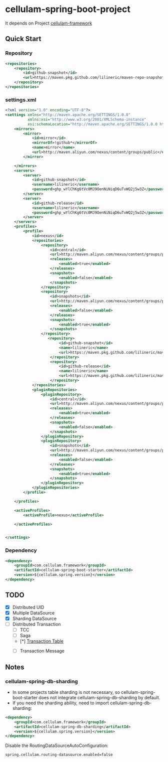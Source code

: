 # cellulam-spring-boot-project
It depends on Project [cellulam-framework](https://github.com/lilineric/cellulam-framework)

## Quick Start
### Repository
```xml
<repositories>
    <repository>
        <id>github-snapshot</id>
        <url>https://maven.pkg.github.com/lilineric/maven-repo-snapshot</url>
    </repository>
</repositories>
```

### settings.xml
```xml
<?xml version="1.0" encoding="UTF-8"?>
<settings xmlns="http://maven.apache.org/SETTINGS/1.0.0"
          xmlns:xsi="http://www.w3.org/2001/XMLSchema-instance"
          xsi:schemaLocation="http://maven.apache.org/SETTINGS/1.0.0 http://maven.apache.org/xsd/settings-1.0.0.xsd">
    <mirrors>
        <mirror>
            <id>mirror</id>
            <mirrorOf>!github*</mirrorOf>
            <name>mirror</name>
            <url>http://maven.aliyun.com/nexus/content/groups/public</url>
        </mirror>

    </mirrors>
    <servers>
        <server>
            <id>github-snapshot</id>
            <username>lilineric</username>
            <password>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</password>
        </server>
        <server>
            <id>github-release</id>
            <username>lilineric</username>
            <password>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</password>
        </server>
    </servers>
    <profiles>
        <profile>
            <id>nexus</id>
            <repositories>
                <repository>
                    <id>central</id>
                    <url>http://maven.aliyun.com/nexus/content/groups/public</url>
                    <releases>
                        <enabled>true</enabled>
                    </releases>
                    <snapshots>
                        <enabled>false</enabled>
                    </snapshots>
                </repository>
                <repository>
                    <id>snapshots</id>
                    <url>http://maven.aliyun.com/nexus/content/groups/public</url>
                    <releases>
                        <enabled>false</enabled>
                    </releases>
                    <snapshots>
                        <enabled>true</enabled>
                    </snapshots>
                </repository>
                   <repository>
                        <id>github-snapshot</id>
                        <name>lilineric</name>
                        <url>https://maven.pkg.github.com/lilineric/maven-repo-snapshot</url>
                    </repository>
                    <repository>
                        <id>github-release</id>
                        <name>lilineric</name>
                        <url>https://maven.pkg.github.com/lilineric/maven-repo-release</url>
                    </repository>
            </repositories>
            <pluginRepositories>
                <pluginRepository>
                    <id>central</id>
                    <url>http://maven.aliyun.com/nexus/content/groups/public</url>
                    <releases>
                        <enabled>true</enabled>
                    </releases>
                    <snapshots>
                        <enabled>false</enabled>
                    </snapshots>
                </pluginRepository>
                <pluginRepository>
                    <id>snapshots</id>
                    <url>http://maven.aliyun.com/nexus/content/groups/public</url>
                    <releases>
                        <enabled>false</enabled>
                    </releases>
                    <snapshots>
                        <enabled>true</enabled>
                    </snapshots>
                </pluginRepository>
            </pluginRepositories>
        </profile>

    </profiles>

    <activeProfiles>
        <activeProfile>nexus</activeProfile>

    </activeProfiles>


</settings>
```

### Dependency
```xml
<dependency>
    <groupId>com.cellulam.framework</groupId>
    <artifactId>cellulam-spring-boot-starter</artifactId>
    <version>${cellulam.spring.version}</version>
</dependency>
```

## TODO
- [x] Distributed UID
- [x] Multiple DataSource
- [x] Sharding DataSource  
- [ ] Distributed Transaction
    - [ ] TCC
    - [ ] Saga
    - [*] [Transaction Table](https://github.com/lilineric/trans-msg-db)
    - [ ] Transaction Message


## Notes
### cellulam-spring-db-sharding
- In some projects table sharding is not necessary, so cellulam-spring-boot-starter does not integrate cellulam-spring-db-sharding by default.
- If you need the sharding ability, need to import cellulam-spring-db-sharding: 
```xml
<dependency>
    <groupId>com.cellulam.framework</groupId>
    <artifactId>cellulam-spring-db-sharding</artifactId>
    <version>${cellulam.spring.version}</version>
</dependency>
```
Disable the RoutingDataSourceAutoConfiguration:
```properties
spring.cellulam.routing-datasource.enabled=false
```
